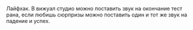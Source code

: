 ---
---
Лайфхак. В вижуал студио можно поставить звук на окончание тест рана, если любишь сюрпризы можно поставить один и тот же звук на падение и успех.